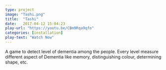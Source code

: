 ```yaml
---
type: project
image: "Tashi.png"
title:  "Tashi"
date:   2017-04-12 15:04:23
play-url: "https://youtu.be/CBm9Rqa9qfo"
categories: [installation]
play-text: "Watch Now"
---
```

A game to detect level of dementia among the people. Every level measure different aspect of Dementia like memory, distinguishing colour, determining shape, etc.

